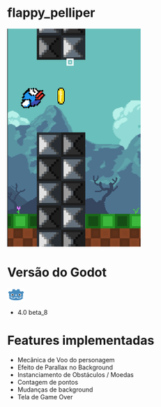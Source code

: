 # flappy_pelliper

<img height="500px" src="https://github.com/LPHBackspace/flappy_bird_clone/blob/main/imagens_readme/flappy_leo1.png"></img>

<div style="display: inline_block">
<h1>Versão do Godot</h1>
<img alt="leo-godot" height="30" width="40" src="https://raw.githubusercontent.com/devicons/devicon/master/icons/godot/godot-original.svg">
</div>

- 4.0 beta_8



<h1>Features implementadas</h1>

- Mecânica de Voo do personagem
- Efeito de Parallax no Background
- Instanciamento de Obstáculos / Moedas
- Contagem de pontos
- Mudanças de background
- Tela de Game Over 
